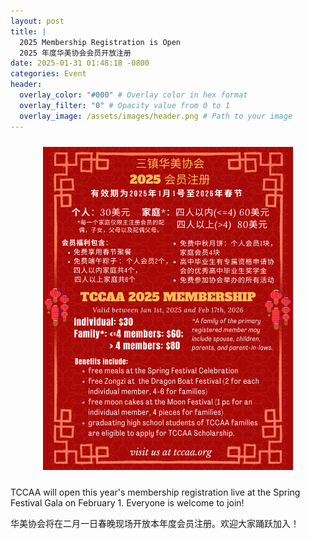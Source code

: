 ```yaml
---
layout: post
title: |
  2025 Membership Registration is Open 
  2025 年度华美协会会员开放注册
date: 2025-01-31 01:48:18 -0800
categories: Event
header:
  overlay_color: "#000" # Overlay color in hex format
  overlay_filter: "0" # Opacity value from 0 to 1
  overlay_image: /assets/images/header.png # Path to your image
---
```


<div style="text-align: center;">
  <img src="/assets/images/events/Membership.JPG" alt="Image 1" style="display: inline-block; margin: 10px; width: 400px; height: auto;">
</div>

TCCAA will open this year's membership registration live at the Spring Festival Gala on February 1. Everyone is welcome to join!

华美协会将在二月一日春晚现场开放本年度会员注册。欢迎大家踊跃加入！